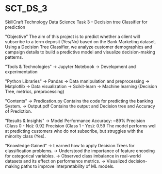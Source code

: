 # SCT_DS_3
SkillCraft Technology Data Science Task 3 – Decision tree Classifier for prediction

"Objective"
The aim of this project is to predict whether a client will subscribe to a term deposit (Yes/No) based on the Bank Marketing dataset. Using a Decision Tree Classifier, we analyze customer demographics and campaign details to build a predictive model and visualize decision-making patterns.

"Tools & Technologies"
  -> Jupyter Notebook → Development and experimentation
  
"Python Libraries"
  -> Pandas → Data manipulation and preprocessing
  -> Matplotlib → Data visualization
  -> Scikit-learn → Machine learning (Decision Tree, metrics, preprocessing)

"Contents"
  -> Predication.py
      Contains the code for predicting the banking System.
  -> Output.pdf
      Contains the output and Decision tree and Accuracy of Prediction.

"Results & Insights"
  -> Model Performance
      Accuracy: ~89%
      Precision (Class 0 - No): 0.92
      Precision (Class 1 - Yes): 0.59
      The model performs well at predicting customers who do not subscribe, but struggles with the minority class (Yes).

"Knowledge Gained"
  -> Learned how to apply Decision Trees for classification problems.
  -> Understood the importance of feature encoding for categorical variables.
  -> Observed class imbalance in real-world datasets and its effect on performance metrics.
  -> Visualized decision-making paths to improve interpretability of ML models.

